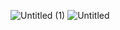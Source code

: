 ![Untitled (1)](https://github.com/22seul/React/assets/143988446/a650fb6b-d107-4252-ab3a-0d64526be59d)
![Untitled](https://github.com/22seul/React/assets/143988446/81b2ba16-380e-4b49-81a9-691deaafa283)
